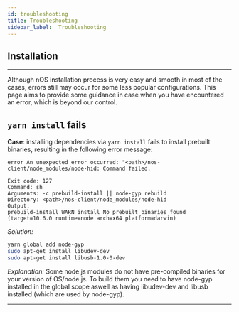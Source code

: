 ```yaml
---
id: troubleshooting
title: Troubleshooting
sidebar_label:  Troubleshooting
---
```



## Installation
---
Although nOS installation process is very easy and smooth in most
of the cases, errors still may occur for some less popular configurations.
This page aims to provide some guidance in case when you have
encountered an error, which is beyond our control.

## `yarn install` fails

**Case**: installing dependencies via `yarn install` fails to install prebuilt binaries,
          resulting in the following error message:

```
error An unexpected error occurred: "<path>/nos-client/node_modules/node-hid: Command failed.

Exit code: 127
Command: sh
Arguments: -c prebuild-install || node-gyp rebuild
Directory: <path>/nos-client/node_modules/node-hid
Output:
prebuild-install WARN install No prebuilt binaries found (target=10.6.0 runtime=node arch=x64 platform=darwin)
```

_Solution:_ 
```bash
yarn global add node-gyp
sudo apt-get install libudev-dev
sudo apt-get install libusb-1.0-0-dev
```

_Explanation:_ Some node.js modules do not have pre-compiled binaries for your version of OS/node.js. To build them you need to have node-gyp installed in the global scope aswell as having libudev-dev and libusb installed (which are used by node-gyp).

---
